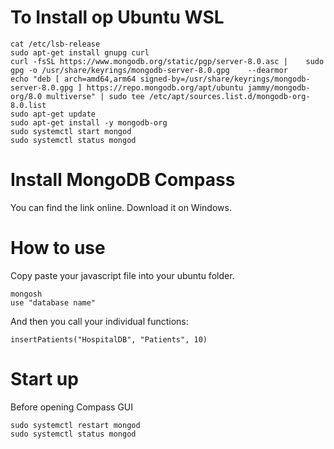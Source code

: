 # To Install op Ubuntu WSL
```
cat /etc/lsb-release
sudo apt-get install gnupg curl
curl -fsSL https://www.mongodb.org/static/pgp/server-8.0.asc |    sudo gpg -o /usr/share/keyrings/mongodb-server-8.0.gpg    --dearmor
echo "deb [ arch=amd64,arm64 signed-by=/usr/share/keyrings/mongodb-server-8.0.gpg ] https://repo.mongodb.org/apt/ubuntu jammy/mongodb-org/8.0 multiverse" | sudo tee /etc/apt/sources.list.d/mongodb-org-8.0.list
sudo apt-get update
sudo apt-get install -y mongodb-org
sudo systemctl start mongod
sudo systemctl status mongod
```

# Install MongoDB Compass
You can find the link online.
Download it on Windows.

# How to use
Copy paste your javascript file into your ubuntu folder.
```
mongosh
use "database name"
```
And then you call your individual functions:
```
insertPatients("HospitalDB", "Patients", 10)
```

# Start up
Before opening Compass GUI
```
sudo systemctl restart mongod
sudo systemctl status mongod
```
